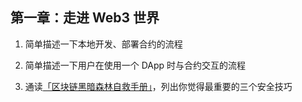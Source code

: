## 第一章：走进 Web3 世界

1. 简单描述一下本地开发、部署合约的流程                                                              

2. 简单描述一下用户在使用一个 DApp 时与合约交互的流程                                                

3. 通读[「区块链黑暗森林自救手册」](https://github.com/slowmist/Blockchain-dark-forest-selfguard-handbook/blob/main/README_CN.md)，列出你觉得最重要的三个安全技巧 

